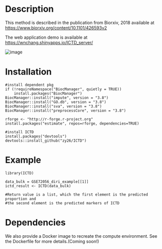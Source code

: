 # Description

This method is described in the publication from Biorxiv, 2018 available at https://www.biorxiv.org/content/10.1101/426593v2

The web application demo is available at https://wnchang.shinyapps.io/ICTD_server/

![image](https://github.com/zy26/ICTD/blob/master/img/web_app.png)

# Installation


```
#install dependent pkg
if (!requireNamespace("BiocManager", quietly = TRUE))
    install.packages("BiocManager")
BiocManager::install("impute", version = "3.8")
BiocManager::install("GO.db", version = "3.8")
BiocManager::install("sva", version = "3.8")
BiocManager::install("preprocessCore", version = "3.8")

rforge <- "http://r-forge.r-project.org"
install.packages("estimate", repos=rforge, dependencies=TRUE)

#install ICTD
install.packages("devtools")
devtools::install_github("zy26/ICTD")
```

# Example

```
library(ICTD)

data_bulk = GSE72056_diri_example[[1]]
ictd_result <- ICTD(data_bulk)

#Return value is a list, which the first element is the predicted proportion and 
#the second element is the predicted markers of ICTD
```
# Dependencies

We also provide a Docker image to recreate the compute environment. See the Dockerfile for more details.(Coming soon!)

